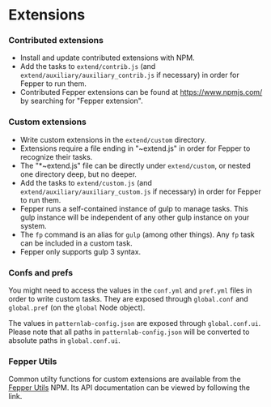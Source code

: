 # Extensions

### Contributed extensions

* Install and update contributed extensions with NPM.
* Add the tasks to `extend/contrib.js` (and `extend/auxiliary/auxiliary_contrib.js`
  if necessary) in order for Fepper to run them.
* Contributed Fepper extensions can be found at https://www.npmjs.com/ by 
  searching for "Fepper extension".

### Custom extensions

* Write custom extensions in the `extend/custom` directory.
* Extensions require a file ending in "~extend.js" in order for Fepper to 
  recognize their tasks.
* The "\*~extend.js" file can be directly under `extend/custom`, or nested one 
  directory deep, but no deeper.
* Add the tasks to `extend/custom.js` (and `extend/auxiliary/auxiliary_custom.js`
  if necessary) in order for Fepper to run them.
* Fepper runs a self-contained instance of gulp to manage tasks. This gulp 
  instance will be independent of any other gulp instance on your system.
* The `fp` command is an alias for `gulp` (among other things). Any `fp` task 
  can be included in a custom task.
* Fepper only supports gulp 3 syntax.

### Confs and prefs

You might need to access the values in the `conf.yml` and `pref.yml` files in 
order to write custom tasks. They are exposed through `global.conf` and 
`global.pref` (on the `global` Node object).

The values in `patternlab-config.json` are exposed through `global.conf.ui`. 
Please note that all paths in `patternlab-config.json` will be converted to 
absolute paths in `global.conf.ui`.

### Fepper Utils

Common utilty functions for custom extensions are available from the 
<a href="https://www.npmjs.com/package/fepper-utils" target="_blank">Fepper Utils</a> 
NPM. Its API documentation can be viewed by following the link.
